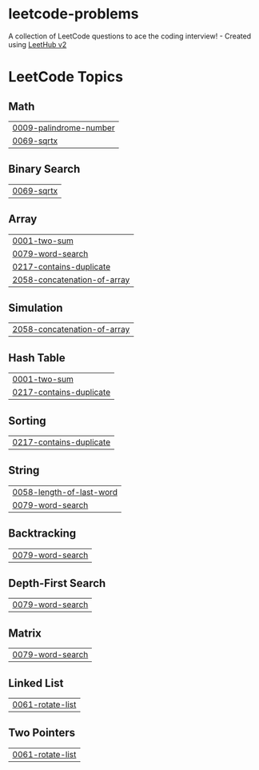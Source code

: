 # leetcode-problems
A collection of LeetCode questions to ace the coding interview! - Created using [LeetHub v2](https://github.com/arunbhardwaj/LeetHub-2.0)

<!---LeetCode Topics Start-->
# LeetCode Topics
## Math
|  |
| ------- |
| [0009-palindrome-number](https://github.com/saran887/leetcode-problems/tree/master/0009-palindrome-number) |
| [0069-sqrtx](https://github.com/saran887/leetcode-problems/tree/master/0069-sqrtx) |
## Binary Search
|  |
| ------- |
| [0069-sqrtx](https://github.com/saran887/leetcode-problems/tree/master/0069-sqrtx) |
## Array
|  |
| ------- |
| [0001-two-sum](https://github.com/saran887/leetcode-problems/tree/master/0001-two-sum) |
| [0079-word-search](https://github.com/saran887/leetcode-problems/tree/master/0079-word-search) |
| [0217-contains-duplicate](https://github.com/saran887/leetcode-problems/tree/master/0217-contains-duplicate) |
| [2058-concatenation-of-array](https://github.com/saran887/leetcode-problems/tree/master/2058-concatenation-of-array) |
## Simulation
|  |
| ------- |
| [2058-concatenation-of-array](https://github.com/saran887/leetcode-problems/tree/master/2058-concatenation-of-array) |
## Hash Table
|  |
| ------- |
| [0001-two-sum](https://github.com/saran887/leetcode-problems/tree/master/0001-two-sum) |
| [0217-contains-duplicate](https://github.com/saran887/leetcode-problems/tree/master/0217-contains-duplicate) |
## Sorting
|  |
| ------- |
| [0217-contains-duplicate](https://github.com/saran887/leetcode-problems/tree/master/0217-contains-duplicate) |
## String
|  |
| ------- |
| [0058-length-of-last-word](https://github.com/saran887/leetcode-problems/tree/master/0058-length-of-last-word) |
| [0079-word-search](https://github.com/saran887/leetcode-problems/tree/master/0079-word-search) |
## Backtracking
|  |
| ------- |
| [0079-word-search](https://github.com/saran887/leetcode-problems/tree/master/0079-word-search) |
## Depth-First Search
|  |
| ------- |
| [0079-word-search](https://github.com/saran887/leetcode-problems/tree/master/0079-word-search) |
## Matrix
|  |
| ------- |
| [0079-word-search](https://github.com/saran887/leetcode-problems/tree/master/0079-word-search) |
## Linked List
|  |
| ------- |
| [0061-rotate-list](https://github.com/saran887/leetcode-problems/tree/master/0061-rotate-list) |
## Two Pointers
|  |
| ------- |
| [0061-rotate-list](https://github.com/saran887/leetcode-problems/tree/master/0061-rotate-list) |
<!---LeetCode Topics End-->